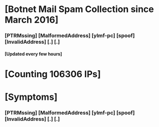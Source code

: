 # [Botnet Mail Spam Collection since March 2016]
### [PTRMssing] [MalformedAddress] [ylmf-pc] [spoof] [InvalidAddress] [.] [.]
#### [Updated every few hours]

# [Counting 106306 IPs]

# [Symptoms] 
###   [PTRMssing] [MalformedAddress] [ylmf-pc] [spoof] [InvalidAddress] [.] [.]
